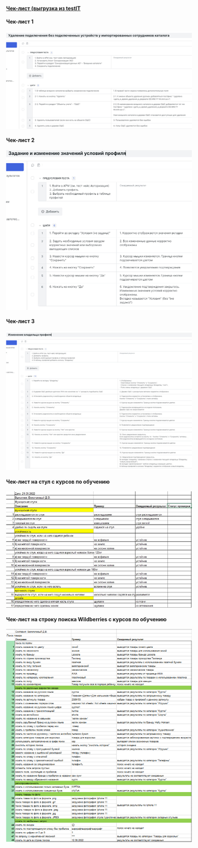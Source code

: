#### [Чек-лист (выгрузка из testIT](https://github.com/Runciterr/check-lists/blob/main/images/TestIT.xlsx)

#### Чек-лист 1
<kbd>![](images/check-list_1.jpg)</kbd>

#### Чек-лист 2 
<kbd>![](images/check-list_2.jpg)</kbd>

#### Чек-лист 3
<kbd>![](images/check-list_3.jpg)</kbd>

#### Чек-лист на стул с курсов по обучению
<kbd>![](images/check-list-chair.JPG)</kbd>

#### Чек-лист на строку поиска Wildberries с курсов по обучению
<kbd>![](images/Screenshot_1.png)</kbd>
